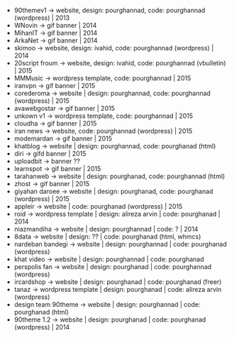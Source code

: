 - 90themev1 -> website, design: pourghannad, code: pourghannad (wordpress) | 2013
- WNovin -> gif banner | 2014
- MihanIT -> gif banner | 2014
- ArkaNet -> gif banner | 2014
- skimoo -> website, design: ivahid, code: pourghannad (wordpress) | 2014
- 20script froum -> website, design: ivahid, code: pourghannad (vbulletin) | 2015
- MMMusic -> wordpress template, code: pourghannad | 2015
- iranvpn -> gif banner | 2015
- corederoma -> website | design: pourghannad, code: pourghannad (wordpress) | 2015
- avawebgostar -> gif banner | 2015
- unkown v1 -> wordpress template, code: pourghannad | 2015
- cloudha -> gif banner | 2015
- iran news -> website, code: pourghannad (wordpress) | 2015
- modemardan -> gif banner | 2015
- khatblog -> website | design: pourghannad, code: pourghanad (html)
- diri -> gifd banner | 2015
- uploadbit -> banner ??
- learnspot -> gif banner | 2015
- tarahanweb -> website | design: pourghanad, code: pourghannad (html)
- zhost -> gif banner | 2015
- giyahan daroee -> website | design: pourghanad, code: pourghanad (wordpress) | 2015
- appleir -> website | code: pourghanad (wordpress) | 2015
- roid -> wordpress template |  design: alireza arvin | code: pourghanad | 2014
- niazmandiha -> website | design: pourghannad | code: ? | 2014
- 8data -> website | design: ?? | code: pourghanad (html, whmcs)
- nardeban bandegi -> website | design: pourghannad | code: pourghanad (wordpress)
- khat video ->  website | design: pourghannad | code: pourghanad 
- perspolis fan -> website | design: pourghanad | code: pourghannad (wordpress)
- ircardshop -> website | design: pourghanad | code: pourghanad (freer)
- tanaz -> wordpress template | design: pourghanad | code: alireza arvin (wordpress)
- design team 90theme -> website | design: pourghannad | code: pourghanad (html)
- 90theme 1.2 -> website | design: pourghanad | code: pourghanad (wordpress) | 2014


